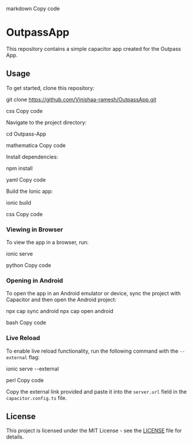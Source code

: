 markdown
Copy code
# OutpassApp

This repository contains a simple capacitor app created for the Outpass App.

## Usage

To get started, clone this repository:

git clone https://github.com/Vinishaa-ramesh/OutpassApp.git

css
Copy code

Navigate to the project directory:

cd Outpass-App

mathematica
Copy code

Install dependencies:

npm install

yaml
Copy code

Build the Ionic app:

ionic build

css
Copy code

### Viewing in Browser

To view the app in a browser, run:

ionic serve

python
Copy code

### Opening in Android

To open the app in an Android emulator or device, sync the project with Capacitor and then open the Android project:

npx cap sync android
npx cap open android

bash
Copy code

### Live Reload

To enable live reload functionality, run the following command with the `--external` flag:

ionic serve --external

perl
Copy code

Copy the external link provided and paste it into the `server.url` field in the `capacitor.config.ts` file.

## License

This project is licensed under the MIT License - see the [LICENSE](LICENSE) file for details.